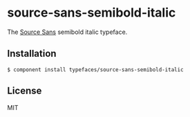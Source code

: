 # source-sans-semibold-italic
  
  The [Source Sans](https://typekit.com/fonts/source-sans-pro) semibold italic typeface.

## Installation

    $ component install typefaces/source-sans-semibold-italic

## License

  MIT
